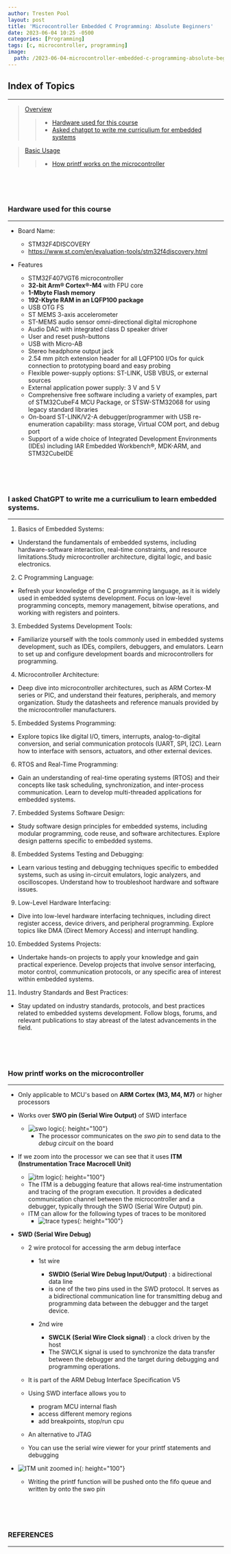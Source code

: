 ```yaml
---
author: Tresten Pool
layout: post
title: 'Microcontroller Embedded C Programming: Absolute Beginners'
date: 2023-06-04 10:25 -0500
categories: [Programming]
tags: [c, microcontroller, programming] 
image:
  path: /2023-06-04-microcontroller-embedded-c-programming-absolute-beginners/microcontroller_udemy.png
---
```


<!------------------------------------------------------->
<!------------ C COMPILATION & EXECUTION ---------------->
<!------------------------------------------------------->
## Index of Topics
---
> [Overview]()
>> + [Hardware used for this course](#1.1)
>> + [Asked chatgpt to write me curriculium for embedded systems](#1.2)

> [Basic Usage]()
>> + [How printf works on the microcontroller](#2.1)


<!------------------------------------------------------->
<!------------ HARDWARE USED FOR THE COURSE ------------->
<!------------------------------------------------------->
<br><br><br>
### Hardware used for this course <a id='1.1'></a>
---
- Board Name: 
  - STM32F4DISCOVERY
  - <https://www.st.com/en/evaluation-tools/stm32f4discovery.html>
  
- Features
  - STM32F407VGT6 microcontroller 
  - **32-bit Arm® Cortex®-M4** with FPU core
  - **1-Mbyte Flash memory**
  - **192-Kbyte RAM in an LQFP100 package**
  - USB OTG FS
  - ST MEMS 3-axis accelerometer
  - ST-MEMS audio sensor omni-directional digital microphone
  - Audio DAC with integrated class D speaker driver
  - User and reset push-buttons
  - USB with Micro-AB
  - Stereo headphone output jack
  - 2.54 mm pitch extension header for all LQFP100 I/Os for quick connection to prototyping board and easy probing
  - Flexible power-supply options: ST-LINK, USB VBUS, or external sources
  - External application power supply: 3 V and 5 V
  - Comprehensive free software including a variety of examples, part of STM32CubeF4 MCU Package, or STSW-STM32068 for using legacy standard libraries
  - On-board ST-LINK/V2-A debugger/programmer with USB re-enumeration capability: mass storage, Virtual COM port, and debug port
  - Support of a wide choice of Integrated Development Environments (IDEs) including IAR Embedded Workbench®, MDK-ARM, and STM32CubeIDE



<!------------------------------------------------------->
<!----------------- CHAT GPT CURRICULUM ---------------->
<!------------------------------------------------------->
<br><br><br>
### I asked ChatGPT to write me a curriculium to learn embedded systems. <a id='1.2'></a>
---

1. Basics of Embedded Systems:
- Understand the fundamentals of embedded systems, including hardware-software interaction, real-time constraints, and resource limitations.Study microcontroller architecture, digital logic, and basic electronics.


2. C Programming Language:
- Refresh your knowledge of the C programming language, as it is widely used in embedded systems development. Focus on low-level programming concepts, memory management, bitwise operations, and working with registers and pointers.

3. Embedded Systems Development Tools:
- Familiarize yourself with the tools commonly used in embedded systems development, such as IDEs, compilers, debuggers, and emulators. Learn to set up and configure development boards and microcontrollers for programming.

4. Microcontroller Architecture:
- Deep dive into microcontroller architectures, such as ARM Cortex-M series or PIC, and understand their features, peripherals, and memory organization. Study the datasheets and reference manuals provided by the microcontroller manufacturers.

5. Embedded Systems Programming:
- Explore topics like digital I/O, timers, interrupts, analog-to-digital conversion, and serial communication protocols (UART, SPI, I2C). Learn how to interface with sensors, actuators, and other external devices.

6. RTOS and Real-Time Programming:
- Gain an understanding of real-time operating systems (RTOS) and their concepts like task scheduling, synchronization, and inter-process communication. Learn to develop multi-threaded applications for embedded systems.

7. Embedded Systems Software Design:
- Study software design principles for embedded systems, including modular programming, code reuse, and software architectures. Explore design patterns specific to embedded systems.

8. Embedded Systems Testing and Debugging:
- Learn various testing and debugging techniques specific to embedded systems, such as using in-circuit emulators, logic analyzers, and oscilloscopes. Understand how to troubleshoot hardware and software issues.

9. Low-Level Hardware Interfacing:
- Dive into low-level hardware interfacing techniques, including direct register access, device drivers, and peripheral programming. Explore topics like DMA (Direct Memory Access) and interrupt handling.

10. Embedded Systems Projects:
- Undertake hands-on projects to apply your knowledge and gain practical experience. Develop projects that involve sensor interfacing, motor control, communication protocols, or any specific area of interest within embedded systems.

11. Industry Standards and Best Practices:
- Stay updated on industry standards, protocols, and best practices related to embedded systems development. Follow blogs, forums, and relevant publications to stay abreast of the latest advancements in the field.


<!------------------------------------------------------->
<!------ How printf works on the microcontroller -------->
<!------------------------------------------------------->
<br><br><br>
### How printf works on the microcontroller <a id='2.1'></a>
---

- Only applicable to MCU's based on **ARM Cortex (M3, M4, M7)** or higher processors

- Works over **SWO pin (Serial Wire Output)** of SWD interface
  - ![swo logic](/2023-06-04-microcontroller-embedded-c-programming-absolute-beginners/swo_logic.png){: height="100"}
    - The processor communicates on the *swo pin* to send data to the *debug circuit* on the board

- If we zoom into the processor we can see that it uses **ITM (Instrumentation Trace Macrocell Unit)**
  - ![itm logic](/2023-06-04-microcontroller-embedded-c-programming-absolute-beginners/itm_image.png){: height="100"}
  - The ITM is a debugging feature that allows real-time instrumentation and tracing of the program execution. It provides a dedicated communication channel between the microcontroller and a debugger, typically through the SWO (Serial Wire Output) pin.
  - ITM can allow for the following types of traces to be monitored
    - ![trace types](/2023-06-04-microcontroller-embedded-c-programming-absolute-beginners/trace_data.png){: height="100"}

- **SWD (Serial Wire Debug)**
  - 2 wire protocol for accessing the arm debug interface
    - 1st wire
      - **SWDIO (Serial Wire Debug Input/Output)** : a bidirectional data line
      -  is one of the two pins used in the SWD protocol. It serves as a bidirectional communication line for transmitting debug and programming data between the debugger and the target device. 

    - 2nd wire
      - **SWCLK (Serial Wire Clock signal)** : a clock driven by the host
      - The SWCLK signal is used to synchronize the data transfer between the debugger and the target during debugging and programming operations.

  - It is part of the ARM Debug Interface Specification V5
  - Using SWD interface allows you to
    - program MCU internal flash
    - access different memory regions
    - add breakpoints, stop/run cpu
  - An alternative to JTAG
  - You can use the serial wire viewer for your printf statements and debugging

- ![ITM unit zoomed in](/2023-06-04-microcontroller-embedded-c-programming-absolute-beginners/itm_unit.png){: height="100"}
  - Writing the printf function will be pushed onto the fifo queue and written by onto the swo pin

  



<!------------------------------------------------------->
<!------------ HARDWARE USED FOR THE COURSE ------------->
<!------------------------------------------------------->
<br><br><br>
### REFERENCES
---
